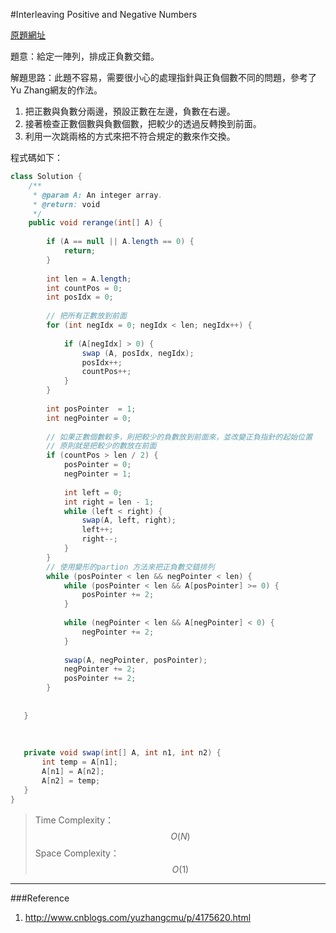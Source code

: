 #Interleaving Positive and Negative Numbers

[原題網址](http://www.lintcode.com/en/problem/interleaving-positive-and-negative-numbers/)

題意：給定一陣列，排成正負數交錯。

解題思路：此題不容易，需要很小心的處理指針與正負個數不同的問題，參考了Yu Zhang網友的作法。

1. 把正數與負數分兩邊，預設正數在左邊，負數在右邊。
2. 接著檢查正數個數與負數個數，把較少的透過反轉換到前面。
3. 利用一次跳兩格的方式來把不符合規定的數來作交換。

程式碼如下：

```java
class Solution {
    /**
     * @param A: An integer array.
     * @return: void
     */
    public void rerange(int[] A) {
        
        if (A == null || A.length == 0) {
            return;
        }
        
        int len = A.length;
        int countPos = 0;
        int posIdx = 0;
        
        // 把所有正數放到前面
        for (int negIdx = 0; negIdx < len; negIdx++) {
            
            if (A[negIdx] > 0) {
                swap (A, posIdx, negIdx);
                posIdx++;
                countPos++;
            }
        }
        
        int posPointer  = 1;
        int negPointer = 0;
        
        // 如果正數個數較多，則把較少的負數放到前面來，並改變正負指針的起始位置
        // 原則就是把較少的數放在前面
        if (countPos > len / 2) {
            posPointer = 0;
            negPointer = 1;
            
            int left = 0;
            int right = len - 1;
            while (left < right) {
                swap(A, left, right);
                left++;
                right--;
            }
        }
        // 使用變形的partion 方法來把正負數交錯排列
        while (posPointer < len && negPointer < len) {
            while (posPointer < len && A[posPointer] >= 0) {
                posPointer += 2;
            }
            
            while (negPointer < len && A[negPointer] < 0) {
                negPointer += 2;
            }
            
            swap(A, negPointer, posPointer);
            negPointer += 2;
            posPointer += 2;
        }
        
        
   }
   
   
   
   private void swap(int[] A, int n1, int n2) {
       int temp = A[n1];
       A[n1] = A[n2];
       A[n2] = temp;
   }
}
```

>Time Complexity：$$O(N)$$
>Space Complexity：$$O(1)$$

---
###Reference
1. http://www.cnblogs.com/yuzhangcmu/p/4175620.html